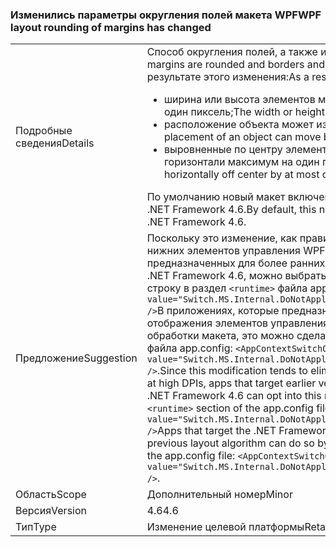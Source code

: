 ### <a name="wpf-layout-rounding-of-margins-has-changed"></a><span data-ttu-id="4e51d-101">Изменились параметры округления полей макета WPF</span><span class="sxs-lookup"><span data-stu-id="4e51d-101">WPF layout rounding of margins has changed</span></span>

|   |   |
|---|---|
|<span data-ttu-id="4e51d-102">Подробные сведения</span><span class="sxs-lookup"><span data-stu-id="4e51d-102">Details</span></span>|<span data-ttu-id="4e51d-103">Способ округления полей, а также их границ и фона, изменен.</span><span class="sxs-lookup"><span data-stu-id="4e51d-103">The way in which margins are rounded and borders and the background inside of them has changed.</span></span> <span data-ttu-id="4e51d-104">В результате этого изменения:</span><span class="sxs-lookup"><span data-stu-id="4e51d-104">As a result of this change:</span></span><ul><li><span data-ttu-id="4e51d-105">ширина или высота элементов может увеличиться или уменьшиться максимум на один пиксель;</span><span class="sxs-lookup"><span data-stu-id="4e51d-105">The width or height of elements may grow or shrink by at most one pixel.</span></span></li><li><span data-ttu-id="4e51d-106">расположение объекта может измениться максимум на один пиксель;</span><span class="sxs-lookup"><span data-stu-id="4e51d-106">The placement of an object can move by at most one pixel.</span></span></li><li><span data-ttu-id="4e51d-107">выровненные по центру элементы могут сместиться по вертикали или горизонтали максимум на один пиксель.</span><span class="sxs-lookup"><span data-stu-id="4e51d-107">Centered elements can be vertically or horizontally off center by at most one pixel.</span></span></li></ul><span data-ttu-id="4e51d-108">По умолчанию новый макет включен только для приложений, предназначенных для .NET Framework 4.6.</span><span class="sxs-lookup"><span data-stu-id="4e51d-108">By default, this new layout is enabled only for apps that target the .NET Framework 4.6.</span></span>|
|<span data-ttu-id="4e51d-109">Предложение</span><span class="sxs-lookup"><span data-stu-id="4e51d-109">Suggestion</span></span>|<span data-ttu-id="4e51d-110">Поскольку это изменение, как правило, приводит к устранению обрезки правых или нижних элементов управления WPF при высоком разрешении, для приложений, предназначенных для более ранних версий .NET Framework, но выполняющихся в .NET Framework 4.6, можно выбрать это новое поведение, добавив следующую строку в раздел <code>&lt;runtime&gt;</code> файла app.config: <code>&lt;AppContextSwitchOverrides value=&quot;Switch.MS.Internal.DoNotApplyLayoutRoundingToMarginsAndBorderThickness=false&quot; /&gt;</code>В приложениях, которые предназначены для .NET Framework 4.6, но требуют отображения элементов управления WPF с использованием предыдущего алгоритма обработки макета, это можно сделать, добавив следующую строку в раздел <code>&lt;runtime&gt;</code> файла app.config: <code>&lt;AppContextSwitchOverrides value=&quot;Switch.MS.Internal.DoNotApplyLayoutRoundingToMarginsAndBorderThickness=true&quot; /&gt;</code>.</span><span class="sxs-lookup"><span data-stu-id="4e51d-110">Since this modification tends to eliminate clipping of the right or bottom of WPF controls at high DPIs, apps that target earlier versions of the .NET Framework but are running on the .NET Framework 4.6 can opt into this new behavior by adding the following line to the <code>&lt;runtime&gt;</code> section of the app.config file: <code>&lt;AppContextSwitchOverrides value=&quot;Switch.MS.Internal.DoNotApplyLayoutRoundingToMarginsAndBorderThickness=false&quot; /&gt;</code>Apps that target the .NET Framework 4.6 but want WPF controls to render using the previous layout algorithm can do so by adding the following line to the <code>&lt;runtime&gt;</code> section of the app.config file: <code>&lt;AppContextSwitchOverrides value=&quot;Switch.MS.Internal.DoNotApplyLayoutRoundingToMarginsAndBorderThickness=true&quot; /&gt;</code>.</span></span>|
|<span data-ttu-id="4e51d-111">Область</span><span class="sxs-lookup"><span data-stu-id="4e51d-111">Scope</span></span>|<span data-ttu-id="4e51d-112">Дополнительный номер</span><span class="sxs-lookup"><span data-stu-id="4e51d-112">Minor</span></span>|
|<span data-ttu-id="4e51d-113">Версия</span><span class="sxs-lookup"><span data-stu-id="4e51d-113">Version</span></span>|<span data-ttu-id="4e51d-114">4.6</span><span class="sxs-lookup"><span data-stu-id="4e51d-114">4.6</span></span>|
|<span data-ttu-id="4e51d-115">Тип</span><span class="sxs-lookup"><span data-stu-id="4e51d-115">Type</span></span>|<span data-ttu-id="4e51d-116">Изменение целевой платформы</span><span class="sxs-lookup"><span data-stu-id="4e51d-116">Retargeting</span></span>|


